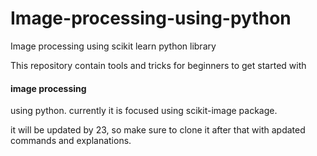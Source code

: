 # Image-processing-using-python
Image processing using scikit learn python library 

This repository contain tools and tricks for beginners to get started with <h4>image processing</h4> using python. currently it is focused using scikit-image package.

it will be updated by 23, so make sure to clone it after that with apdated commands and explanations.
